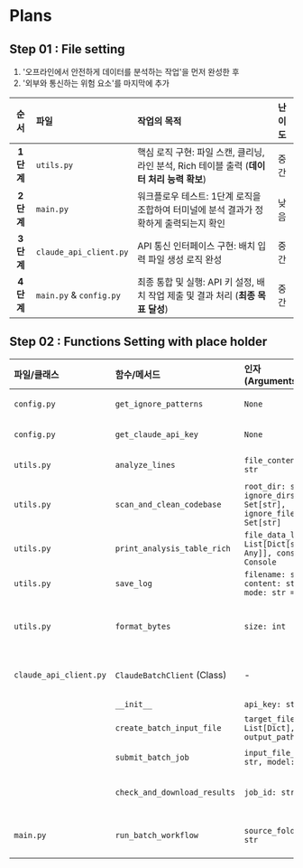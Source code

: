 # Plans

## Step 01 : File setting

1. '오프라인에서 안전하게 데이터를 분석하는 작업'을 먼저 완성한 후
2. '외부와 통신하는 위험 요소'를 마지막에 추가

|   순서    | 파일                    | 작업의 목적                                                                                | 난이도 |
| :-------: | :---------------------- | :----------------------------------------------------------------------------------------- | :----: |
| **1단계** | `utils.py`              | 핵심 로직 구현: 파일 스캔, 클리닝, 라인 분석, Rich 테이블 출력 (**데이터 처리 능력 확보**) |  중간  |
| **2단계** | `main.py`               | 워크플로우 테스트: 1단계 로직을 조합하여 터미널에 분석 결과가 정확하게 출력되는지 확인     |  낮음  |
| **3단계** | `claude_api_client.py`  | API 통신 인터페이스 구현: 배치 입력 파일 생성 로직 완성                                    |  중간  |
| **4단계** | `main.py` & `config.py` | 최종 통합 및 실행: API 키 설정, 배치 작업 제출 및 결과 처리 (**최종 목표 달성**)           |  중간  |

## Step 02 : Functions Setting with place holder

| 파일/클래스            | 함수/메서드                  | 인자 (Arguments)                                               | 반환 형태 (Return Type) | 최종 역할                                           |
| :--------------------- | :--------------------------- | :------------------------------------------------------------- | :---------------------- | :-------------------------------------------------- |
| `config.py`            | `get_ignore_patterns`        | `None`                                                         | `tuple[set, set]`       | 기본 제외 폴더/파일 목록 반환                       |
| `config.py`            | `get_claude_api_key`         | `None`                                                         | `str`                   | Claude API 키 반환 (Placeholder)                    |
| `utils.py`             | `analyze_lines`              | `file_content: str`                                            | `Tuple[int, int, int]`  | 코드/주석 라인 수 분석                              |
| `utils.py`             | `scan_and_clean_codebase`    | `root_dir: str, ignore_dirs: Set[str], ignore_files: Set[str]` | `List[Dict[str, Any]]`  | 파일 스캔, 클리닝, 라인 분석 후 리스트 반환         |
| `utils.py`             | `print_analysis_table_rich`  | `file_data_list: List[Dict[str, Any]], console: Console`       | `None`                  | 분석 결과를 Rich 테이블로 출력                      |
| `utils.py`             | `save_log`                   | `filename: str, content: str, mode: str = 'w'`                 | `None`                  | 텍스트 콘텐츠를 파일에 저장                         |
| `utils.py`             | `format_bytes`               | `size: int`                                                    | `str`                   | 바이트 크기를 사람이 읽기 쉽게 포맷팅 (PLACEHOLDER) |
| `claude_api_client.py` | `ClaudeBatchClient` (Class)  | -                                                              | (Class)                 | 배치 API 통신을 위한 클래스 (Placeholder)           |
|                        | `__init__`                   | `api_key: str`                                                 | `None`                  | 클라이언트 초기화                                   |
|                        | `create_batch_input_file`    | `target_files: List[Dict], output_path: str`                   | `str`                   | JSONL 파일 생성 (Placeholder)                       |
|                        | `submit_batch_job`           | `input_file_path: str, model: str`                             | `str`                   | 배치 작업 제출 (Placeholder)                        |
|                        | `check_and_download_results` | `job_id: str`                                                  | `bool`                  | 결과 확인 및 다운로드 (Placeholder)                 |
| `main.py`              | `run_batch_workflow`         | `source_folder: str`                                           | `None`                  | 전체 워크플로우 실행 및 오케스트레이션              |
